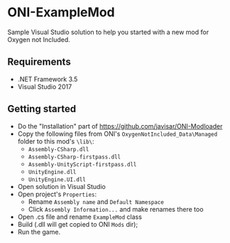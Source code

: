 # ONI-ExampleMod
Sample Visual Studio solution to help you started with a new mod for Oxygen not Included.

Requirements
------------
* .NET Framework 3.5
* Visual Studio 2017

Getting started
---------------
* Do the "Installation" part of https://github.com/javisar/ONI-Modloader
* Copy the following files from ONI's `OxygenNotIncluded_Data\Managed` folder to this mod's `\lib\`:
   * `Assembly-CSharp.dll`
   * `Assembly-CSharp-firstpass.dll`
   * `Assembly-UnityScript-firstpass.dll`
   * `UnityEngine.dll`
   * `UnityEngine.UI.dll`
* Open solution in Visual Studio
* Open project's `Properties`:
   * Rename `Assembly name` and `Default Namespace`
   * Click `Assembly Information...` and make renames there too
* Open .cs file and rename `ExampleMod` class
* Build (.dll will get copied to ONI `Mods` dir);
* Run the game.
